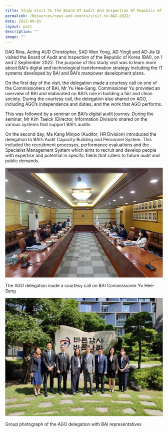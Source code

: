 ```yaml
---
title: Study Visit To The Board Of Audit And Inspection Of Republic Of Korea (BAI)
permalink: /Resources/news-and-events/visit-to-BAI-2022/
date: 2022-09-01
layout: post
description: ""
image: ""
---
```


DAG Rina, Acting AUD Christopher, SAD Wen Yong, AD Yingli and AD Jia Qi visited the Board of Audit and Inspection of the Republic of Korea (BAI), on 1 and 2 September 2022. The purpose of this study visit was to learn more about BAI’s digital and technological transformation strategy including the IT systems developed by BAI and BAI’s manpower development plans. 

On the first day of the visit, the delegation made a courtesy call on one of the Commissioners of BAI, Mr Yu Hee-Sang. Commissioner Yu provided an overview of BAI and elaborated on BAI’s role in building a fair and clean society. During the courtesy call, the delegation also shared on AGO, including AGO’s independence and duties, and the work that AGO performs.

This was followed by a seminar on BAI’s digital audit journey. During the seminar, Mr Kim Taeick (Director, Information Division) shared on the various systems that support BAI’s audits.  

On the second day, Ms Kang Minjoo (Auditor, HR Division) introduced the delegation to BAI’s Audit Capacity Building and Personnel System. This included the recruitment processes, performance evaluations and the Specialist Management System which aims to recruit and develop people with expertise and potential in specific fields that caters to future audit and public demands.

![](/images/News%20&%20Events%20Photos/2022/BAI1.jpg)

The AGO delegation made a courtesy call on BAI Commissioner Yu Hee-Sang

![](/images/News%20&%20Events%20Photos/2022/BAI2.jpg)

Group photograph of the AGO delegation with BAI representatives